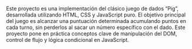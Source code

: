 Este proyecto es una implementación del clásico juego de dados “Pig”, desarrollada utilizando HTML, CSS y JavaScript puro. El objetivo principal del juego es alcanzar una puntuación determinada acumulando puntos en cada turno, sin perderlos al sacar un número específico con el dado. Este proyecto pone en práctica conceptos clave de manipulación del DOM, control de flujo y lógica condicional en JavaScript.
